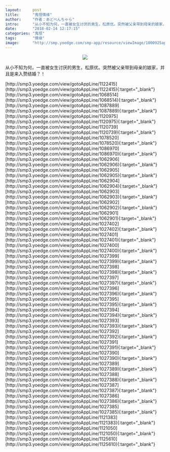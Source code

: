 ```yaml
---
layout:     post
title:      "鬼怪情缘"
author:     "作者：あどべんちゃら"
intro:      "从小不知为何，一直被女生讨厌的男生，松原优。突然被父亲带到母亲的娘家，并且是来入赘结婚？！"
date:       "2018-02-14 12:17:15"
categories: "鬼怪"
tags:       "情缘"
image:      "http://smp.yoedge.com/smp-app/resource/viewImage/1000925appline.png"
---
```

<div style="text-align: center">
<p><img src="http://smp.yoedge.com/smp-app/resource/viewImage/1000925appline.png"/></p>
</div>
<p class="post-meta">
<span>从小不知为何，一直被女生讨厌的男生，松原优。突然被父亲带到母亲的娘家，并且是来入赘结婚？！</span>
</p>
[http://smp3.yoedge.com/view/gotoAppLine/1122415](http://smp3.yoedge.com/view/gotoAppLine/1122415){:target="_blank"}
[http://smp3.yoedge.com/view/gotoAppLine/1068514](http://smp3.yoedge.com/view/gotoAppLine/1068514){:target="_blank"}
[http://smp3.yoedge.com/view/gotoAppLine/1087889](http://smp3.yoedge.com/view/gotoAppLine/1087889){:target="_blank"}
[http://smp3.yoedge.com/view/gotoAppLine/1120975](http://smp3.yoedge.com/view/gotoAppLine/1120975){:target="_blank"}
[http://smp3.yoedge.com/view/gotoAppLine/1120739](http://smp3.yoedge.com/view/gotoAppLine/1120739){:target="_blank"}
[http://smp3.yoedge.com/view/gotoAppLine/1078520](http://smp3.yoedge.com/view/gotoAppLine/1078520){:target="_blank"}
[http://smp3.yoedge.com/view/gotoAppLine/1086970](http://smp3.yoedge.com/view/gotoAppLine/1086970){:target="_blank"}
[http://smp3.yoedge.com/view/gotoAppLine/1062906](http://smp3.yoedge.com/view/gotoAppLine/1062906){:target="_blank"}
[http://smp3.yoedge.com/view/gotoAppLine/1062905](http://smp3.yoedge.com/view/gotoAppLine/1062905){:target="_blank"}
[http://smp3.yoedge.com/view/gotoAppLine/1062904](http://smp3.yoedge.com/view/gotoAppLine/1062904){:target="_blank"}
[http://smp3.yoedge.com/view/gotoAppLine/1062903](http://smp3.yoedge.com/view/gotoAppLine/1062903){:target="_blank"}
[http://smp3.yoedge.com/view/gotoAppLine/1062902](http://smp3.yoedge.com/view/gotoAppLine/1062902){:target="_blank"}
[http://smp3.yoedge.com/view/gotoAppLine/1062901](http://smp3.yoedge.com/view/gotoAppLine/1062901){:target="_blank"}
[http://smp3.yoedge.com/view/gotoAppLine/1027402](http://smp3.yoedge.com/view/gotoAppLine/1027402){:target="_blank"}
[http://smp3.yoedge.com/view/gotoAppLine/1027401](http://smp3.yoedge.com/view/gotoAppLine/1027401){:target="_blank"}
[http://smp3.yoedge.com/view/gotoAppLine/1027400](http://smp3.yoedge.com/view/gotoAppLine/1027400){:target="_blank"}
[http://smp3.yoedge.com/view/gotoAppLine/1027399](http://smp3.yoedge.com/view/gotoAppLine/1027399){:target="_blank"}
[http://smp3.yoedge.com/view/gotoAppLine/1027398](http://smp3.yoedge.com/view/gotoAppLine/1027398){:target="_blank"}
[http://smp3.yoedge.com/view/gotoAppLine/1027397](http://smp3.yoedge.com/view/gotoAppLine/1027397){:target="_blank"}
[http://smp3.yoedge.com/view/gotoAppLine/1027396](http://smp3.yoedge.com/view/gotoAppLine/1027396){:target="_blank"}
[http://smp3.yoedge.com/view/gotoAppLine/1027395](http://smp3.yoedge.com/view/gotoAppLine/1027395){:target="_blank"}
[http://smp3.yoedge.com/view/gotoAppLine/1027394](http://smp3.yoedge.com/view/gotoAppLine/1027394){:target="_blank"}
[http://smp3.yoedge.com/view/gotoAppLine/1027393](http://smp3.yoedge.com/view/gotoAppLine/1027393){:target="_blank"}
[http://smp3.yoedge.com/view/gotoAppLine/1027392](http://smp3.yoedge.com/view/gotoAppLine/1027392){:target="_blank"}
[http://smp3.yoedge.com/view/gotoAppLine/1027391](http://smp3.yoedge.com/view/gotoAppLine/1027391){:target="_blank"}
[http://smp3.yoedge.com/view/gotoAppLine/1027390](http://smp3.yoedge.com/view/gotoAppLine/1027390){:target="_blank"}
[http://smp3.yoedge.com/view/gotoAppLine/1027389](http://smp3.yoedge.com/view/gotoAppLine/1027389){:target="_blank"}
[http://smp3.yoedge.com/view/gotoAppLine/1027388](http://smp3.yoedge.com/view/gotoAppLine/1027388){:target="_blank"}
[http://smp3.yoedge.com/view/gotoAppLine/1027387](http://smp3.yoedge.com/view/gotoAppLine/1027387){:target="_blank"}
[http://smp3.yoedge.com/view/gotoAppLine/1027386](http://smp3.yoedge.com/view/gotoAppLine/1027386){:target="_blank"}
[http://smp3.yoedge.com/view/gotoAppLine/1027385](http://smp3.yoedge.com/view/gotoAppLine/1027385){:target="_blank"}
[http://smp3.yoedge.com/view/gotoAppLine/1121383](http://smp3.yoedge.com/view/gotoAppLine/1121383){:target="_blank"}
[http://smp3.yoedge.com/view/gotoAppLine/1121050](http://smp3.yoedge.com/view/gotoAppLine/1121050){:target="_blank"}
[http://smp3.yoedge.com/view/gotoAppLine/1125610](http://smp3.yoedge.com/view/gotoAppLine/1125610){:target="_blank"}


